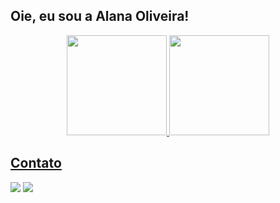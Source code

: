 ## Oie, eu sou a Alana Oliveira!

<div align="center">
  <a href="https://github.com/alanaolvra">
  <img height="160em" src="https://github-readme-stats.vercel.app/api?username=alanaolvra&show_icons=true&theme=radical&&include_all_commits=true&count_private=true"/>
  <img height="160em" src="https://github-readme-stats.vercel.app/api/top-langs/?username=alanaolvra&layout=compact&langs_count=7&theme=radical"/>
</div>

## Contato
<div> 
<a href = "https://www.linkedin.com/in/alana-oliveira-809082210" target="_blank"><img src="https://img.shields.io/badge/LinkedIn-0077B5?style=for-the-badge&logo=linkedin&logoColor=white" target="_blank"/></a>
<a href="https://instagram.com/alanaolvra" target="_blank"><img src="https://img.shields.io/badge/-Instagram-%23E4405F?style=for-the-badge&logo=instagram&logoColor=white" target="_blank"></a>

</div>


